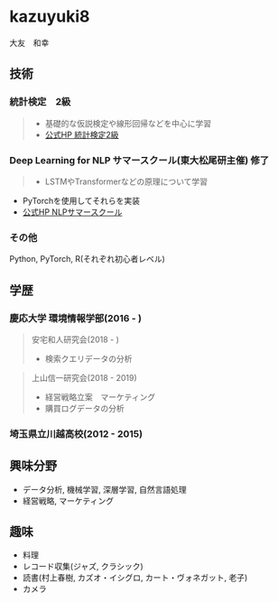 # kazuyuki8
大友　和幸

## 技術
### 統計検定　2級
> - 基礎的な仮説検定や線形回帰などを中心に学習
> - [公式HP 統計検定2級](https://www.toukei-kentei.jp/about/grade2/)

### Deep Learning for NLP サマースクール(東大松尾研主催) 修了
> - LSTMやTransformerなどの原理について学習
- PyTorchを使用してそれらを実装
- [公式HP NLPサマースクール](https://deeplearning.jp/deep-learning-for-nlp-2020s/)

### その他
Python, PyTorch, R(それぞれ初心者レベル)

## 学歴

### 慶応大学 環境情報学部(2016 - )

> 安宅和人研究会(2018 - )
>  - 検索クエリデータの分析

> 上山信一研究会(2018 - 2019)
>  - 経営戦略立案　マーケティング
>  - 購買ログデータの分析

### 埼玉県立川越高校(2012 - 2015)

## 興味分野
- データ分析, 機械学習, 深層学習, 自然言語処理
- 経営戦略, マーケティング

## 趣味

- 料理
- レコード収集(ジャズ, クラシック)
- 読書(村上春樹, カズオ・イシグロ, カート・ヴォネガット, 老子)
- カメラ
